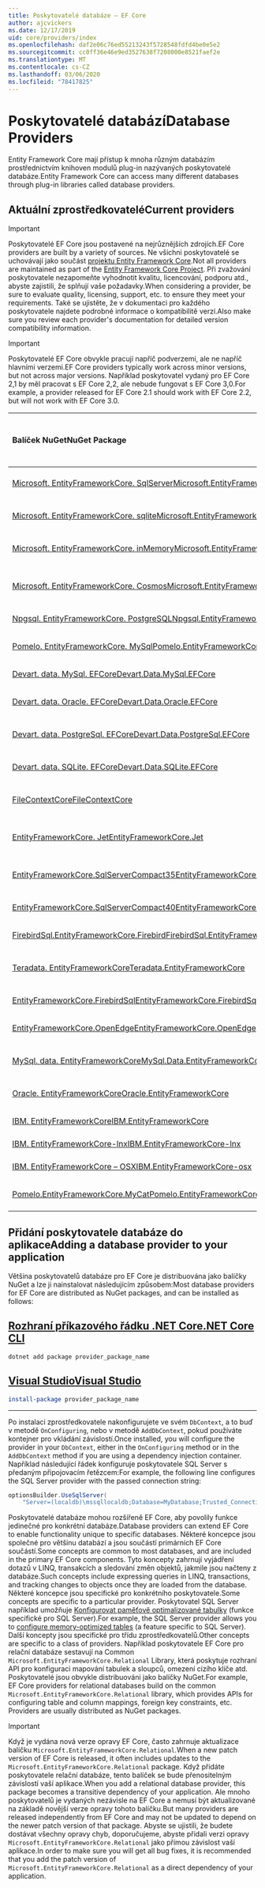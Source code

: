 ```yaml
---
title: Poskytovatelé databáze – EF Core
author: ajcvickers
ms.date: 12/17/2019
uid: core/providers/index
ms.openlocfilehash: daf2e06c76ed55213243f5728548fdfd4be0e5e2
ms.sourcegitcommit: cc0ff36e46e9ed3527638f7208000e8521faef2e
ms.translationtype: MT
ms.contentlocale: cs-CZ
ms.lasthandoff: 03/06/2020
ms.locfileid: "78417825"
---
```

# <a name="database-providers"></a><span data-ttu-id="1e17a-102">Poskytovatelé databází</span><span class="sxs-lookup"><span data-stu-id="1e17a-102">Database Providers</span></span>

<span data-ttu-id="1e17a-103">Entity Framework Core mají přístup k mnoha různým databázím prostřednictvím knihoven modulů plug-in nazývaných poskytovatelé databáze.</span><span class="sxs-lookup"><span data-stu-id="1e17a-103">Entity Framework Core can access many different databases through plug-in libraries called database providers.</span></span>

## <a name="current-providers"></a><span data-ttu-id="1e17a-104">Aktuální zprostředkovatelé</span><span class="sxs-lookup"><span data-stu-id="1e17a-104">Current providers</span></span>

> [!IMPORTANT]  
> <span data-ttu-id="1e17a-105">Poskytovatelé EF Core jsou postavené na nejrůznějších zdrojích.</span><span class="sxs-lookup"><span data-stu-id="1e17a-105">EF Core providers are built by a variety of sources.</span></span> <span data-ttu-id="1e17a-106">Ne všichni poskytovatelé se uchovávají jako součást [projektu Entity Framework Core](https://github.com/aspnet/EntityFrameworkCore).</span><span class="sxs-lookup"><span data-stu-id="1e17a-106">Not all providers are maintained as part of the [Entity Framework Core Project](https://github.com/aspnet/EntityFrameworkCore).</span></span> <span data-ttu-id="1e17a-107">Při zvažování poskytovatele nezapomeňte vyhodnotit kvalitu, licencování, podporu atd., abyste zajistili, že splňují vaše požadavky.</span><span class="sxs-lookup"><span data-stu-id="1e17a-107">When considering a provider, be sure to evaluate quality, licensing, support, etc. to ensure they meet your requirements.</span></span> <span data-ttu-id="1e17a-108">Také se ujistěte, že v dokumentaci pro každého poskytovatele najdete podrobné informace o kompatibilitě verzí.</span><span class="sxs-lookup"><span data-stu-id="1e17a-108">Also make sure you review each provider's documentation for detailed version compatibility information.</span></span>

> [!IMPORTANT]  
> <span data-ttu-id="1e17a-109">Poskytovatelé EF Core obvykle pracují napříč podverzemi, ale ne napříč hlavními verzemi.</span><span class="sxs-lookup"><span data-stu-id="1e17a-109">EF Core providers typically work across minor versions, but not across major versions.</span></span> <span data-ttu-id="1e17a-110">Například poskytovatel vydaný pro EF Core 2,1 by měl pracovat s EF Core 2,2, ale nebude fungovat s EF Core 3,0.</span><span class="sxs-lookup"><span data-stu-id="1e17a-110">For example, a provider released for EF Core 2.1 should work with EF Core 2.2, but will not work with EF Core 3.0.</span></span> 

| <span data-ttu-id="1e17a-111">Balíček NuGet</span><span class="sxs-lookup"><span data-stu-id="1e17a-111">NuGet Package</span></span>                                                                                                        | <span data-ttu-id="1e17a-112">Podporované databázové stroje</span><span class="sxs-lookup"><span data-stu-id="1e17a-112">Supported database engines</span></span> | <span data-ttu-id="1e17a-113">Údržba/dodavatel</span><span class="sxs-lookup"><span data-stu-id="1e17a-113">Maintainer / Vendor</span></span>                                                           | <span data-ttu-id="1e17a-114">Poznámky/požadavky</span><span class="sxs-lookup"><span data-stu-id="1e17a-114">Notes / Requirements</span></span> | <span data-ttu-id="1e17a-115">Sestaveno pro verzi</span><span class="sxs-lookup"><span data-stu-id="1e17a-115">Built for version</span></span> | <span data-ttu-id="1e17a-116">Užitečné odkazy</span><span class="sxs-lookup"><span data-stu-id="1e17a-116">Useful links</span></span>                                                                                                                                                                                       |
|:---------------------------------------------------------------------------------------------------------------------|:---------------------------|:------------------------------------------------------------------------------|:---------------------|:------------------|:---------------------------------------------------------------------------------------------------------------------------------------------------------------------------------------------------|
| [<span data-ttu-id="1e17a-117">Microsoft. EntityFrameworkCore. SqlServer</span><span class="sxs-lookup"><span data-stu-id="1e17a-117">Microsoft.EntityFrameworkCore.SqlServer</span></span>](https://www.nuget.org/packages/Microsoft.EntityFrameworkCore.SqlServer)    | <span data-ttu-id="1e17a-118">SQL Server 2012 a vyšší</span><span class="sxs-lookup"><span data-stu-id="1e17a-118">SQL Server 2012 onwards</span></span>    | <span data-ttu-id="1e17a-119">[EF Core projekt](https://github.com/aspnet/EntityFrameworkCore/) (Microsoft)</span><span class="sxs-lookup"><span data-stu-id="1e17a-119">[EF Core Project](https://github.com/aspnet/EntityFrameworkCore/) (Microsoft)</span></span> |                      | <span data-ttu-id="1e17a-120">3.1</span><span class="sxs-lookup"><span data-stu-id="1e17a-120">3.1</span></span>               | [<span data-ttu-id="1e17a-121">doc</span><span class="sxs-lookup"><span data-stu-id="1e17a-121">docs</span></span>](xref:core/providers/sql-server/index)                                                                                                                                                       |
| [<span data-ttu-id="1e17a-122">Microsoft. EntityFrameworkCore. sqlite</span><span class="sxs-lookup"><span data-stu-id="1e17a-122">Microsoft.EntityFrameworkCore.Sqlite</span></span>](https://www.nuget.org/packages/Microsoft.EntityFrameworkCore.Sqlite)          | <span data-ttu-id="1e17a-123">SQLite 3,7 a vyšší</span><span class="sxs-lookup"><span data-stu-id="1e17a-123">SQLite 3.7 onwards</span></span>         | <span data-ttu-id="1e17a-124">[EF Core projekt](https://github.com/aspnet/EntityFrameworkCore/) (Microsoft)</span><span class="sxs-lookup"><span data-stu-id="1e17a-124">[EF Core Project](https://github.com/aspnet/EntityFrameworkCore/) (Microsoft)</span></span> |                      | <span data-ttu-id="1e17a-125">3.1</span><span class="sxs-lookup"><span data-stu-id="1e17a-125">3.1</span></span>               | [<span data-ttu-id="1e17a-126">doc</span><span class="sxs-lookup"><span data-stu-id="1e17a-126">docs</span></span>](xref:core/providers/sqlite/index)                                                                                                                                                           |
| [<span data-ttu-id="1e17a-127">Microsoft. EntityFrameworkCore. inMemory</span><span class="sxs-lookup"><span data-stu-id="1e17a-127">Microsoft.EntityFrameworkCore.InMemory</span></span>](https://www.nuget.org/packages/Microsoft.EntityFrameworkCore.InMemory)      | <span data-ttu-id="1e17a-128">Databáze EF Core v paměti</span><span class="sxs-lookup"><span data-stu-id="1e17a-128">EF Core in-memory database</span></span> | <span data-ttu-id="1e17a-129">[EF Core projekt](https://github.com/aspnet/EntityFrameworkCore/) (Microsoft)</span><span class="sxs-lookup"><span data-stu-id="1e17a-129">[EF Core Project](https://github.com/aspnet/EntityFrameworkCore/) (Microsoft)</span></span> | [<span data-ttu-id="1e17a-130">Omezení</span><span class="sxs-lookup"><span data-stu-id="1e17a-130">Limitations</span></span>](xref:core/miscellaneous/testing/in-memory)                 | <span data-ttu-id="1e17a-131">3.1</span><span class="sxs-lookup"><span data-stu-id="1e17a-131">3.1</span></span>               | [<span data-ttu-id="1e17a-132">doc</span><span class="sxs-lookup"><span data-stu-id="1e17a-132">docs</span></span>](xref:core/providers/in-memory/index)                                                                                                                                                        |
| [<span data-ttu-id="1e17a-133">Microsoft. EntityFrameworkCore. Cosmos</span><span class="sxs-lookup"><span data-stu-id="1e17a-133">Microsoft.EntityFrameworkCore.Cosmos</span></span>](https://www.nuget.org/packages/Microsoft.EntityFrameworkCore.Cosmos)          | <span data-ttu-id="1e17a-134">Rozhraní API služby Azure Cosmos DB pro SQL</span><span class="sxs-lookup"><span data-stu-id="1e17a-134">Azure Cosmos DB SQL API</span></span>    | <span data-ttu-id="1e17a-135">[EF Core projekt](https://github.com/aspnet/EntityFrameworkCore/) (Microsoft)</span><span class="sxs-lookup"><span data-stu-id="1e17a-135">[EF Core Project](https://github.com/aspnet/EntityFrameworkCore/) (Microsoft)</span></span> |                      | <span data-ttu-id="1e17a-136">3.1</span><span class="sxs-lookup"><span data-stu-id="1e17a-136">3.1</span></span>               | [<span data-ttu-id="1e17a-137">doc</span><span class="sxs-lookup"><span data-stu-id="1e17a-137">docs</span></span>](xref:core/providers/cosmos/index)                                                                                                                                                           |
| [<span data-ttu-id="1e17a-138">Npgsql. EntityFrameworkCore. PostgreSQL</span><span class="sxs-lookup"><span data-stu-id="1e17a-138">Npgsql.EntityFrameworkCore.PostgreSQL</span></span>](https://www.nuget.org/packages/Npgsql.EntityFrameworkCore.PostgreSQL)        | <span data-ttu-id="1e17a-139">PostgreSQL</span><span class="sxs-lookup"><span data-stu-id="1e17a-139">PostgreSQL</span></span>                 | [<span data-ttu-id="1e17a-140">Vývojový tým Npgsql</span><span class="sxs-lookup"><span data-stu-id="1e17a-140">Npgsql Development Team</span></span>](https://github.com/npgsql)                          |                      | <span data-ttu-id="1e17a-141">3.1</span><span class="sxs-lookup"><span data-stu-id="1e17a-141">3.1</span></span>               | [<span data-ttu-id="1e17a-142">doc</span><span class="sxs-lookup"><span data-stu-id="1e17a-142">docs</span></span>](https://www.npgsql.org/efcore/index.html)                                                                                                                                                   |
| [<span data-ttu-id="1e17a-143">Pomelo. EntityFrameworkCore. MySql</span><span class="sxs-lookup"><span data-stu-id="1e17a-143">Pomelo.EntityFrameworkCore.MySql</span></span>](https://www.nuget.org/packages/Pomelo.EntityFrameworkCore.MySql)                  | <span data-ttu-id="1e17a-144">MySQL, MariaDB</span><span class="sxs-lookup"><span data-stu-id="1e17a-144">MySQL, MariaDB</span></span>             | [<span data-ttu-id="1e17a-145">Projekt pomelo Foundation</span><span class="sxs-lookup"><span data-stu-id="1e17a-145">Pomelo Foundation Project</span></span>](https://github.com/PomeloFoundation)              |                      | <span data-ttu-id="1e17a-146">3.1</span><span class="sxs-lookup"><span data-stu-id="1e17a-146">3.1</span></span>               | [<span data-ttu-id="1e17a-147">Tool</span><span class="sxs-lookup"><span data-stu-id="1e17a-147">readme</span></span>](https://github.com/PomeloFoundation/Pomelo.EntityFrameworkCore.MySql/blob/master/README.md)                                                                                               |
| [<span data-ttu-id="1e17a-148">Devart. data. MySql. EFCore</span><span class="sxs-lookup"><span data-stu-id="1e17a-148">Devart.Data.MySql.EFCore</span></span>](https://www.nuget.org/packages/Devart.Data.MySql.EFCore/)                                 | <span data-ttu-id="1e17a-149">MySQL 5 a vyšší</span><span class="sxs-lookup"><span data-stu-id="1e17a-149">MySQL 5 onwards</span></span>            | [<span data-ttu-id="1e17a-150">DevArt</span><span class="sxs-lookup"><span data-stu-id="1e17a-150">DevArt</span></span>](https://www.devart.com/)                                             | <span data-ttu-id="1e17a-151">Placené</span><span class="sxs-lookup"><span data-stu-id="1e17a-151">Paid</span></span>                 | <span data-ttu-id="1e17a-152">3,0</span><span class="sxs-lookup"><span data-stu-id="1e17a-152">3.0</span></span>               | [<span data-ttu-id="1e17a-153">doc</span><span class="sxs-lookup"><span data-stu-id="1e17a-153">docs</span></span>](https://www.devart.com/dotconnect/mysql/docs/)                                                                                                                                              |
| [<span data-ttu-id="1e17a-154">Devart. data. Oracle. EFCore</span><span class="sxs-lookup"><span data-stu-id="1e17a-154">Devart.Data.Oracle.EFCore</span></span>](https://www.nuget.org/packages/Devart.Data.Oracle.EFCore/)                               | <span data-ttu-id="1e17a-155">Oracle DB 9.2.0.4 a vyšší</span><span class="sxs-lookup"><span data-stu-id="1e17a-155">Oracle DB 9.2.0.4 onwards</span></span>  | [<span data-ttu-id="1e17a-156">DevArt</span><span class="sxs-lookup"><span data-stu-id="1e17a-156">DevArt</span></span>](https://www.devart.com/)                                             | <span data-ttu-id="1e17a-157">Placené</span><span class="sxs-lookup"><span data-stu-id="1e17a-157">Paid</span></span>                 | <span data-ttu-id="1e17a-158">3,0</span><span class="sxs-lookup"><span data-stu-id="1e17a-158">3.0</span></span>               | [<span data-ttu-id="1e17a-159">doc</span><span class="sxs-lookup"><span data-stu-id="1e17a-159">docs</span></span>](https://www.devart.com/dotconnect/oracle/docs/)                                                                                                                                             |
| [<span data-ttu-id="1e17a-160">Devart. data. PostgreSql. EFCore</span><span class="sxs-lookup"><span data-stu-id="1e17a-160">Devart.Data.PostgreSql.EFCore</span></span>](https://www.nuget.org/packages/Devart.Data.PostgreSql.EFCore/)                       | <span data-ttu-id="1e17a-161">PostgreSQL 8,0 a vyšší</span><span class="sxs-lookup"><span data-stu-id="1e17a-161">PostgreSQL 8.0 onwards</span></span>     | [<span data-ttu-id="1e17a-162">DevArt</span><span class="sxs-lookup"><span data-stu-id="1e17a-162">DevArt</span></span>](https://www.devart.com/)                                             | <span data-ttu-id="1e17a-163">Placené</span><span class="sxs-lookup"><span data-stu-id="1e17a-163">Paid</span></span>                 | <span data-ttu-id="1e17a-164">3,0</span><span class="sxs-lookup"><span data-stu-id="1e17a-164">3.0</span></span>               | [<span data-ttu-id="1e17a-165">doc</span><span class="sxs-lookup"><span data-stu-id="1e17a-165">docs</span></span>](https://www.devart.com/dotconnect/postgresql/docs/)                                                                                                                                         |
| [<span data-ttu-id="1e17a-166">Devart. data. SQLite. EFCore</span><span class="sxs-lookup"><span data-stu-id="1e17a-166">Devart.Data.SQLite.EFCore</span></span>](https://www.nuget.org/packages/Devart.Data.SQLite.EFCore/)                               | <span data-ttu-id="1e17a-167">SQLite 3 onwards</span><span class="sxs-lookup"><span data-stu-id="1e17a-167">SQLite 3 onwards</span></span>           | [<span data-ttu-id="1e17a-168">DevArt</span><span class="sxs-lookup"><span data-stu-id="1e17a-168">DevArt</span></span>](https://www.devart.com/)                                             | <span data-ttu-id="1e17a-169">Placené</span><span class="sxs-lookup"><span data-stu-id="1e17a-169">Paid</span></span>                 | <span data-ttu-id="1e17a-170">3,0</span><span class="sxs-lookup"><span data-stu-id="1e17a-170">3.0</span></span>               | [<span data-ttu-id="1e17a-171">doc</span><span class="sxs-lookup"><span data-stu-id="1e17a-171">docs</span></span>](https://www.devart.com/dotconnect/sqlite/docs/)                                                                                                                                             |
| [<span data-ttu-id="1e17a-172">FileContextCore</span><span class="sxs-lookup"><span data-stu-id="1e17a-172">FileContextCore</span></span>](https://www.nuget.org/packages/FileContextCore/)                                                   | <span data-ttu-id="1e17a-173">Ukládá data do souborů.</span><span class="sxs-lookup"><span data-stu-id="1e17a-173">Stores data in files</span></span>       | [<span data-ttu-id="1e17a-174">Morris Janatzek</span><span class="sxs-lookup"><span data-stu-id="1e17a-174">Morris Janatzek</span></span>](https://github.com/morrisjdev)                              | <span data-ttu-id="1e17a-175">Pro účely vývoje</span><span class="sxs-lookup"><span data-stu-id="1e17a-175">For development purposes</span></span> | <span data-ttu-id="1e17a-176">3,0</span><span class="sxs-lookup"><span data-stu-id="1e17a-176">3.0</span></span>               | [<span data-ttu-id="1e17a-177">Tool</span><span class="sxs-lookup"><span data-stu-id="1e17a-177">readme</span></span>](https://github.com/morrisjdev/FileContextCore/blob/master/README.md)                                                                                                                                              |
| [<span data-ttu-id="1e17a-178">EntityFrameworkCore. Jet</span><span class="sxs-lookup"><span data-stu-id="1e17a-178">EntityFrameworkCore.Jet</span></span>](https://www.nuget.org/packages/EntityFrameworkCore.Jet/)                                   | <span data-ttu-id="1e17a-179">Soubory aplikace Microsoft Access</span><span class="sxs-lookup"><span data-stu-id="1e17a-179">Microsoft Access files</span></span>     | [<span data-ttu-id="1e17a-180">Bubi</span><span class="sxs-lookup"><span data-stu-id="1e17a-180">Bubi</span></span>](https://github.com/bubibubi)                                           | <span data-ttu-id="1e17a-181">.NET Framework</span><span class="sxs-lookup"><span data-stu-id="1e17a-181">.NET Framework</span></span>       | <span data-ttu-id="1e17a-182">2.2</span><span class="sxs-lookup"><span data-stu-id="1e17a-182">2.2</span></span>               | [<span data-ttu-id="1e17a-183">Tool</span><span class="sxs-lookup"><span data-stu-id="1e17a-183">readme</span></span>](https://github.com/bubibubi/EntityFrameworkCore.Jet/blob/master/docs/README.md)                                                                                                           |
| [<span data-ttu-id="1e17a-184">EntityFrameworkCore.SqlServerCompact35</span><span class="sxs-lookup"><span data-stu-id="1e17a-184">EntityFrameworkCore.SqlServerCompact35</span></span>](https://www.nuget.org/packages/EntityFrameworkCore.SqlServerCompact35)      | <span data-ttu-id="1e17a-185">SQL Server Compact 3.5</span><span class="sxs-lookup"><span data-stu-id="1e17a-185">SQL Server Compact 3.5</span></span>     | [<span data-ttu-id="1e17a-186">Erik Ejlskov Jensen</span><span class="sxs-lookup"><span data-stu-id="1e17a-186">Erik Ejlskov Jensen</span></span>](https://github.com/ErikEJ/)                             | <span data-ttu-id="1e17a-187">.NET Framework</span><span class="sxs-lookup"><span data-stu-id="1e17a-187">.NET Framework</span></span>       | <span data-ttu-id="1e17a-188">2.2</span><span class="sxs-lookup"><span data-stu-id="1e17a-188">2.2</span></span>               | [<span data-ttu-id="1e17a-189">komunity</span><span class="sxs-lookup"><span data-stu-id="1e17a-189">wiki</span></span>](https://github.com/ErikEJ/EntityFramework.SqlServerCompact/wiki/Using-EF-Core-with-SQL-Server-Compact-in-Traditional-.NET-Applications)                                                     |
| [<span data-ttu-id="1e17a-190">EntityFrameworkCore.SqlServerCompact40</span><span class="sxs-lookup"><span data-stu-id="1e17a-190">EntityFrameworkCore.SqlServerCompact40</span></span>](https://www.nuget.org/packages/EntityFrameworkCore.SqlServerCompact40)      | <span data-ttu-id="1e17a-191">SQL Server Compact 4,0</span><span class="sxs-lookup"><span data-stu-id="1e17a-191">SQL Server Compact 4.0</span></span>     | [<span data-ttu-id="1e17a-192">Erik Ejlskov Jensen</span><span class="sxs-lookup"><span data-stu-id="1e17a-192">Erik Ejlskov Jensen</span></span>](https://github.com/ErikEJ/)                             | <span data-ttu-id="1e17a-193">.NET Framework</span><span class="sxs-lookup"><span data-stu-id="1e17a-193">.NET Framework</span></span>       | <span data-ttu-id="1e17a-194">2.2</span><span class="sxs-lookup"><span data-stu-id="1e17a-194">2.2</span></span>               | [<span data-ttu-id="1e17a-195">komunity</span><span class="sxs-lookup"><span data-stu-id="1e17a-195">wiki</span></span>](https://github.com/ErikEJ/EntityFramework.SqlServerCompact/wiki/Using-EF-Core-with-SQL-Server-Compact-in-Traditional-.NET-Applications)                                                     |
| [<span data-ttu-id="1e17a-196">FirebirdSql.EntityFrameworkCore.Firebird</span><span class="sxs-lookup"><span data-stu-id="1e17a-196">FirebirdSql.EntityFrameworkCore.Firebird</span></span>](https://www.nuget.org/packages/FirebirdSql.EntityFrameworkCore.Firebird/) | <span data-ttu-id="1e17a-197">Firebird 2,5 a 3. x</span><span class="sxs-lookup"><span data-stu-id="1e17a-197">Firebird 2.5 and 3.x</span></span>       | [<span data-ttu-id="1e17a-198">Jiří Činčura</span><span class="sxs-lookup"><span data-stu-id="1e17a-198">Jiří Činčura</span></span>](https://github.com/cincuranet)                                 |                      | <span data-ttu-id="1e17a-199">2.2</span><span class="sxs-lookup"><span data-stu-id="1e17a-199">2.2</span></span>               | [<span data-ttu-id="1e17a-200">doc</span><span class="sxs-lookup"><span data-stu-id="1e17a-200">docs</span></span>](https://github.com/cincuranet/FirebirdSql.Data.FirebirdClient/blob/master/Provider/docs/entity-framework-core.md)                                                                           |
| [<span data-ttu-id="1e17a-201">Teradata. EntityFrameworkCore</span><span class="sxs-lookup"><span data-stu-id="1e17a-201">Teradata.EntityFrameworkCore</span></span>](https://www.nuget.org/packages/Teradata.EntityFrameworkCore/)                         | <span data-ttu-id="1e17a-202">Databáze Teradata 16,10 a vyšší</span><span class="sxs-lookup"><span data-stu-id="1e17a-202">Teradata Database 16.10 onwards</span></span> | [<span data-ttu-id="1e17a-203">Teradata</span><span class="sxs-lookup"><span data-stu-id="1e17a-203">Teradata</span></span>](https://downloads.teradata.com/download/connectivity/net-data-provider-for-teradata) | | <span data-ttu-id="1e17a-204">2.2</span><span class="sxs-lookup"><span data-stu-id="1e17a-204">2.2</span></span>               |[<span data-ttu-id="1e17a-205">webu</span><span class="sxs-lookup"><span data-stu-id="1e17a-205">website</span></span>](https://www.nuget.org/packages/Teradata.EntityFrameworkCore/)                                                                                                                            |
| [<span data-ttu-id="1e17a-206">EntityFrameworkCore.FirebirdSql</span><span class="sxs-lookup"><span data-stu-id="1e17a-206">EntityFrameworkCore.FirebirdSql</span></span>](https://www.nuget.org/packages/EntityFrameworkCore.FirebirdSql/)                   | <span data-ttu-id="1e17a-207">Firebird 2,5 a 3. x</span><span class="sxs-lookup"><span data-stu-id="1e17a-207">Firebird 2.5 and 3.x</span></span>       | [<span data-ttu-id="1e17a-208">Rafael Almeida</span><span class="sxs-lookup"><span data-stu-id="1e17a-208">Rafael Almeida</span></span>](https://github.com/ralmsdeveloper)                           |                      | <span data-ttu-id="1e17a-209">2.1</span><span class="sxs-lookup"><span data-stu-id="1e17a-209">2.1</span></span>               | [<span data-ttu-id="1e17a-210">komunity</span><span class="sxs-lookup"><span data-stu-id="1e17a-210">wiki</span></span>](https://github.com/ralmsdeveloper/EntityFrameworkCore.FirebirdSQL/wiki)                                                                                                                     |
| [<span data-ttu-id="1e17a-211">EntityFrameworkCore.OpenEdge</span><span class="sxs-lookup"><span data-stu-id="1e17a-211">EntityFrameworkCore.OpenEdge</span></span>](https://www.nuget.org/packages/EntityFrameworkCore.OpenEdge/)                         | <span data-ttu-id="1e17a-212">OpenEdge průběhu</span><span class="sxs-lookup"><span data-stu-id="1e17a-212">Progress OpenEdge</span></span>          | [<span data-ttu-id="1e17a-213">Alex Wiese</span><span class="sxs-lookup"><span data-stu-id="1e17a-213">Alex Wiese</span></span>](https://github.com/alexwiese)                                    |                      | <span data-ttu-id="1e17a-214">2.1</span><span class="sxs-lookup"><span data-stu-id="1e17a-214">2.1</span></span>               | [<span data-ttu-id="1e17a-215">Tool</span><span class="sxs-lookup"><span data-stu-id="1e17a-215">readme</span></span>](https://github.com/alexwiese/EntityFrameworkCore.OpenEdge/blob/master/README.md)                                                                                                          |
| [<span data-ttu-id="1e17a-216">MySql. data. EntityFrameworkCore</span><span class="sxs-lookup"><span data-stu-id="1e17a-216">MySql.Data.EntityFrameworkCore</span></span>](https://www.nuget.org/packages/MySql.Data.EntityFrameworkCore)                      | <span data-ttu-id="1e17a-217">MySQL</span><span class="sxs-lookup"><span data-stu-id="1e17a-217">MySQL</span></span>                      | <span data-ttu-id="1e17a-218">[Projekt MySQL](https://dev.mysql.com) (Oracle)</span><span class="sxs-lookup"><span data-stu-id="1e17a-218">[MySQL project](https://dev.mysql.com) (Oracle)</span></span>                               |                      | <span data-ttu-id="1e17a-219">2.1</span><span class="sxs-lookup"><span data-stu-id="1e17a-219">2.1</span></span>               | [<span data-ttu-id="1e17a-220">doc</span><span class="sxs-lookup"><span data-stu-id="1e17a-220">docs</span></span>](https://dev.mysql.com/doc/connector-net/en/connector-net-entityframework-core.html)                                                                                                         |
| [<span data-ttu-id="1e17a-221">Oracle. EntityFrameworkCore</span><span class="sxs-lookup"><span data-stu-id="1e17a-221">Oracle.EntityFrameworkCore</span></span>](https://www.nuget.org/packages/Oracle.EntityFrameworkCore/)                             | <span data-ttu-id="1e17a-222">Oracle DB 11,2 a vyšší</span><span class="sxs-lookup"><span data-stu-id="1e17a-222">Oracle DB 11.2 onwards</span></span>     | [<span data-ttu-id="1e17a-223">Oracle</span><span class="sxs-lookup"><span data-stu-id="1e17a-223">Oracle</span></span>](https://www.oracle.com/technetwork/topics/dotnet/)                   |                      | <span data-ttu-id="1e17a-224">2.1</span><span class="sxs-lookup"><span data-stu-id="1e17a-224">2.1</span></span>               | [<span data-ttu-id="1e17a-225">webu</span><span class="sxs-lookup"><span data-stu-id="1e17a-225">website</span></span>](https://www.oracle.com/technetwork/topics/dotnet/)                                                                                                                                       |
| [<span data-ttu-id="1e17a-226">IBM. EntityFrameworkCore</span><span class="sxs-lookup"><span data-stu-id="1e17a-226">IBM.EntityFrameworkCore</span></span>](https://www.nuget.org/packages/IBM.EntityFrameworkCore)                                    | <span data-ttu-id="1e17a-227">Db2, Informix</span><span class="sxs-lookup"><span data-stu-id="1e17a-227">Db2, Informix</span></span>              | [<span data-ttu-id="1e17a-228">IBM</span><span class="sxs-lookup"><span data-stu-id="1e17a-228">IBM</span></span>](https://ibm.com)                                                        | <span data-ttu-id="1e17a-229">Verze systému Windows</span><span class="sxs-lookup"><span data-stu-id="1e17a-229">Windows version</span></span>      | <span data-ttu-id="1e17a-230">2.0</span><span class="sxs-lookup"><span data-stu-id="1e17a-230">2.0</span></span>               | [<span data-ttu-id="1e17a-231">webový</span><span class="sxs-lookup"><span data-stu-id="1e17a-231">blog</span></span>](https://www.ibm.com/developerworks/community/blogs/96960515-2ea1-4391-8170-b0515d08e4da/entry/Creating_Entity_Data_Model_using_IBM_Data_Server_providers_for_Entity_Framework_Core?lang=en) |
| [<span data-ttu-id="1e17a-232">IBM. EntityFrameworkCore-lnx</span><span class="sxs-lookup"><span data-stu-id="1e17a-232">IBM.EntityFrameworkCore-lnx</span></span>](https://www.nuget.org/packages/IBM.EntityFrameworkCore-lnx)                            | <span data-ttu-id="1e17a-233">Db2, Informix</span><span class="sxs-lookup"><span data-stu-id="1e17a-233">Db2, Informix</span></span>              | [<span data-ttu-id="1e17a-234">IBM</span><span class="sxs-lookup"><span data-stu-id="1e17a-234">IBM</span></span>](https://ibm.com)                                                        | <span data-ttu-id="1e17a-235">Verze systému Linux</span><span class="sxs-lookup"><span data-stu-id="1e17a-235">Linux version</span></span>        | <span data-ttu-id="1e17a-236">2.0</span><span class="sxs-lookup"><span data-stu-id="1e17a-236">2.0</span></span>               | [<span data-ttu-id="1e17a-237">webový</span><span class="sxs-lookup"><span data-stu-id="1e17a-237">blog</span></span>](https://www.ibm.com/developerworks/community/blogs/96960515-2ea1-4391-8170-b0515d08e4da/entry/Creating_Entity_Data_Model_using_IBM_Data_Server_providers_for_Entity_Framework_Core?lang=en) |
| [<span data-ttu-id="1e17a-238">IBM. EntityFrameworkCore – OSX</span><span class="sxs-lookup"><span data-stu-id="1e17a-238">IBM.EntityFrameworkCore-osx</span></span>](https://www.nuget.org/packages/IBM.EntityFrameworkCore-osx)                            | <span data-ttu-id="1e17a-239">Db2, Informix</span><span class="sxs-lookup"><span data-stu-id="1e17a-239">Db2, Informix</span></span>              | [<span data-ttu-id="1e17a-240">IBM</span><span class="sxs-lookup"><span data-stu-id="1e17a-240">IBM</span></span>](https://ibm.com)                                                        | <span data-ttu-id="1e17a-241">verze macOS</span><span class="sxs-lookup"><span data-stu-id="1e17a-241">macOS version</span></span>        | <span data-ttu-id="1e17a-242">2.0</span><span class="sxs-lookup"><span data-stu-id="1e17a-242">2.0</span></span>               | [<span data-ttu-id="1e17a-243">webový</span><span class="sxs-lookup"><span data-stu-id="1e17a-243">blog</span></span>](https://www.ibm.com/developerworks/community/blogs/96960515-2ea1-4391-8170-b0515d08e4da/entry/Creating_Entity_Data_Model_using_IBM_Data_Server_providers_for_Entity_Framework_Core?lang=en) |
| [<span data-ttu-id="1e17a-244">Pomelo.EntityFrameworkCore.MyCat</span><span class="sxs-lookup"><span data-stu-id="1e17a-244">Pomelo.EntityFrameworkCore.MyCat</span></span>](https://www.nuget.org/packages/Pomelo.EntityFrameworkCore.MyCat)                  | <span data-ttu-id="1e17a-245">MyCAT Server</span><span class="sxs-lookup"><span data-stu-id="1e17a-245">MyCAT Server</span></span>               | [<span data-ttu-id="1e17a-246">Projekt pomelo Foundation</span><span class="sxs-lookup"><span data-stu-id="1e17a-246">Pomelo Foundation Project</span></span>](https://github.com/PomeloFoundation)              | <span data-ttu-id="1e17a-247">Pouze předběžné verze</span><span class="sxs-lookup"><span data-stu-id="1e17a-247">Prerelease only</span></span>      | <span data-ttu-id="1e17a-248">1.1</span><span class="sxs-lookup"><span data-stu-id="1e17a-248">1.1</span></span>               | [<span data-ttu-id="1e17a-249">Tool</span><span class="sxs-lookup"><span data-stu-id="1e17a-249">readme</span></span>](https://github.com/PomeloFoundation/Pomelo.EntityFrameworkCore.MyCat/blob/master/README.md)                                                                                               |

## <a name="adding-a-database-provider-to-your-application"></a><span data-ttu-id="1e17a-250">Přidání poskytovatele databáze do aplikace</span><span class="sxs-lookup"><span data-stu-id="1e17a-250">Adding a database provider to your application</span></span>

<span data-ttu-id="1e17a-251">Většina poskytovatelů databáze pro EF Core je distribuována jako balíčky NuGet a lze ji nainstalovat následujícím způsobem:</span><span class="sxs-lookup"><span data-stu-id="1e17a-251">Most database providers for EF Core are distributed as NuGet packages, and can be installed as follows:</span></span>

## <a name="net-core-cli"></a>[<span data-ttu-id="1e17a-252">Rozhraní příkazového řádku .NET Core</span><span class="sxs-lookup"><span data-stu-id="1e17a-252">.NET Core CLI</span></span>](#tab/dotnet-core-cli)

```dotnetcli
dotnet add package provider_package_name
```

## <a name="visual-studio"></a>[<span data-ttu-id="1e17a-253">Visual Studio</span><span class="sxs-lookup"><span data-stu-id="1e17a-253">Visual Studio</span></span>](#tab/vs)

``` powershell
install-package provider_package_name
```

***

<span data-ttu-id="1e17a-254">Po instalaci zprostředkovatele nakonfigurujete ve svém `DbContext`, a to buď v metodě `OnConfiguring`, nebo v metodě `AddDbContext`, pokud používáte kontejner pro vkládání závislostí.</span><span class="sxs-lookup"><span data-stu-id="1e17a-254">Once installed, you will configure the provider in your `DbContext`, either in the `OnConfiguring` method or in the `AddDbContext` method if you are using a dependency injection container.</span></span>
<span data-ttu-id="1e17a-255">Například následující řádek konfiguruje poskytovatele SQL Server s předaným připojovacím řetězcem:</span><span class="sxs-lookup"><span data-stu-id="1e17a-255">For example, the following line configures the SQL Server provider with the passed connection string:</span></span>

``` csharp
optionsBuilder.UseSqlServer(
    "Server=(localdb)\mssqllocaldb;Database=MyDatabase;Trusted_Connection=True;");
```  

<span data-ttu-id="1e17a-256">Poskytovatelé databáze mohou rozšířeně EF Core, aby povolily funkce jedinečné pro konkrétní databáze.</span><span class="sxs-lookup"><span data-stu-id="1e17a-256">Database providers can extend EF Core to enable functionality unique to specific databases.</span></span>
<span data-ttu-id="1e17a-257">Některé koncepce jsou společné pro většinu databází a jsou součástí primárních EF Core součástí.</span><span class="sxs-lookup"><span data-stu-id="1e17a-257">Some concepts are common to most databases, and are included in the primary EF Core components.</span></span>
<span data-ttu-id="1e17a-258">Tyto koncepty zahrnují vyjádření dotazů v LINQ, transakcích a sledování změn objektů, jakmile jsou načteny z databáze.</span><span class="sxs-lookup"><span data-stu-id="1e17a-258">Such concepts include expressing queries in LINQ, transactions, and tracking changes to objects once they are loaded from the database.</span></span>
<span data-ttu-id="1e17a-259">Některé koncepce jsou specifické pro konkrétního poskytovatele.</span><span class="sxs-lookup"><span data-stu-id="1e17a-259">Some concepts are specific to a particular provider.</span></span>
<span data-ttu-id="1e17a-260">Poskytovatel SQL Server například umožňuje [Konfigurovat paměťově optimalizované tabulky](xref:core/providers/sql-server/memory-optimized-tables) (funkce specifické pro SQL Server).</span><span class="sxs-lookup"><span data-stu-id="1e17a-260">For example, the SQL Server provider allows you to [configure memory-optimized tables](xref:core/providers/sql-server/memory-optimized-tables) (a feature specific to SQL Server).</span></span>
<span data-ttu-id="1e17a-261">Další koncepty jsou specifické pro třídu zprostředkovatelů.</span><span class="sxs-lookup"><span data-stu-id="1e17a-261">Other concepts are specific to a class of providers.</span></span>
<span data-ttu-id="1e17a-262">Například poskytovatele EF Core pro relační databáze sestavují na Common `Microsoft.EntityFrameworkCore.Relational` Library, která poskytuje rozhraní API pro konfiguraci mapování tabulek a sloupců, omezení cizího klíče atd. Poskytovatelé jsou obvykle distribuováni jako balíčky NuGet.</span><span class="sxs-lookup"><span data-stu-id="1e17a-262">For example, EF Core providers for relational databases build on the common `Microsoft.EntityFrameworkCore.Relational` library, which provides APIs for configuring table and column mappings, foreign key constraints, etc. Providers are usually distributed as NuGet packages.</span></span>

> [!IMPORTANT]  
> <span data-ttu-id="1e17a-263">Když je vydána nová verze opravy EF Core, často zahrnuje aktualizace balíčku `Microsoft.EntityFrameworkCore.Relational`.</span><span class="sxs-lookup"><span data-stu-id="1e17a-263">When a new patch version of EF Core is released, it often includes updates to the `Microsoft.EntityFrameworkCore.Relational` package.</span></span>
> <span data-ttu-id="1e17a-264">Když přidáte poskytovatele relační databáze, tento balíček se bude přenositelným závislostí vaší aplikace.</span><span class="sxs-lookup"><span data-stu-id="1e17a-264">When you add a relational database provider, this package becomes a transitive dependency of your application.</span></span>
> <span data-ttu-id="1e17a-265">Ale mnoho poskytovatelů je vydaných nezávisle na EF Core a nemusí být aktualizované na základě novější verze opravy tohoto balíčku.</span><span class="sxs-lookup"><span data-stu-id="1e17a-265">But many providers are released independently from EF Core and may not be updated to depend on the newer patch version of that package.</span></span>
> <span data-ttu-id="1e17a-266">Abyste se ujistili, že budete dostávat všechny opravy chyb, doporučujeme, abyste přidali verzi opravy `Microsoft.EntityFrameworkCore.Relational` jako přímou závislost vaší aplikace.</span><span class="sxs-lookup"><span data-stu-id="1e17a-266">In order to make sure you will get all bug fixes, it is recommended that you add the patch version of `Microsoft.EntityFrameworkCore.Relational` as a direct dependency of your application.</span></span>
